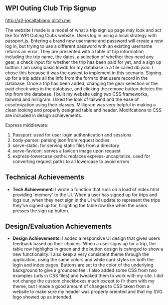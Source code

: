 ## WPI Outing Club Trip Signup

http://a3-jpcaltabiano.glitch.me

The website I made is a model of what a trip sign up page may look and act like for WPI Outing Clubs website. Users log in using a local strategy with passport.js. Entering a brand new username and password will create a new log in, but trying to use a different password with an existing username returns an error. They are presented with a table of trip information including the trip name, the dates, a selection of whether they need any gear, a check input for whether the trip has been paid for yet, and a sign up button. I am using basic lowdb for my database in a file called db.json. I chose this because it was the easiest to implement in this scenario. Signing up for a trip adds all the info from the form to that users record in the database. Once a trip has been added, changing the gear selection or the paid check wies in the database, and clicking the remove button deletes the trip from the database. I built my website using two CSS frameworks, tailwind and milligram. I liked the look of tailwind and the ease of cusotmization using their classes. Milligram was very helpful in making a clean looking and properly designed table and header. Modifcations to CSS are included in design achievements. 

Express middleware:
1) Passport: used for user login authentication and sessions
2) body-parser: parsing json from request bodies
3) serve-static: for serving static files from a directory
4) serve-favicon: serves a favicon image upon request
5) express-lowercase-paths: replaces express-uncapitalize, used for converting request paths to all lowercase to avoid errors

## Technical Achievements
- **Tech Achievement**: I wrote a function that runs on a load of index.html providing 'memory' to the UI. When a user has signed up for trips and logs out, when they next sign in the UI will update to represent the trips they've signed up for, hilighting the table row like when the users presses the sign up button.

## Design/Evaluation Achievements
- **Design Achievements**: I added a responsive UI design that gives users feedback based on their choices. When a user signs up for a trip, the table row highlights in green and the button design is cahnged to show a new functionality. I also keep a very consistent theme through the application, using the same colors and white card styles on both the login and index pages. Buttons are set to the color of the underlying background to give a grounded feel. I also added some CSS from two examples (urls in CSS files) and tweaked them to work with my site. I did not change the custom checkboxes much except to fir them with my theme, but I made a good amount of changes to CSS taken from a website to make sure my header was properly oriented and that my SVG logo showed up as intended. 

